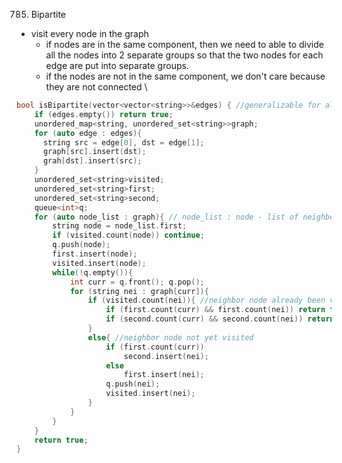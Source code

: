 785. Bipartite
- visit every node in the graph
  - if nodes are in the same component, then we need to able to divide all the nodes into 2 separate groups so that the two nodes for each edge are put into separate groups.
  - if the nodes are not in the same component, we don't care because they are not connected \

```cpp
bool isBipartite(vector<vector<string>>&edges) { //generalizable for all kind of data as nodes
    if (edges.empty()) return true;
    unordered_map<string, unordered_set<string>>graph;
    for (auto edge : edges){
      string src = edge[0], dst = edge[1];
      graph[src].insert(dst);
      grah[dst].insert(src);
    }
    unordered_set<string>visited;
    unordered_set<string>first;
    unordered_set<string>second;
    queue<int>q;
    for (auto node_list : graph){ // node_list : node - list of neighbor nodes
        string node = node_list.first;
        if (visited.count(node)) continue;
        q.push(node);
        first.insert(node);
        visited.insert(node);
        while(!q.empty()){
            int curr = q.front(); q.pop();
            for (string nei : graph[curr]){
                if (visited.count(nei)){ //neighbor node already been visited
                    if (first.count(curr) && first.count(nei)) return false;
                    if (second.count(curr) && second.count(nei)) return false;
                }
                else{ //neighbor node not yet visited
                    if (first.count(curr))
                        second.insert(nei);
                    else 
                        first.insert(nei);
                    q.push(nei);
                    visited.insert(nei);
                }
            }
        }
    }
    return true;
}
```

